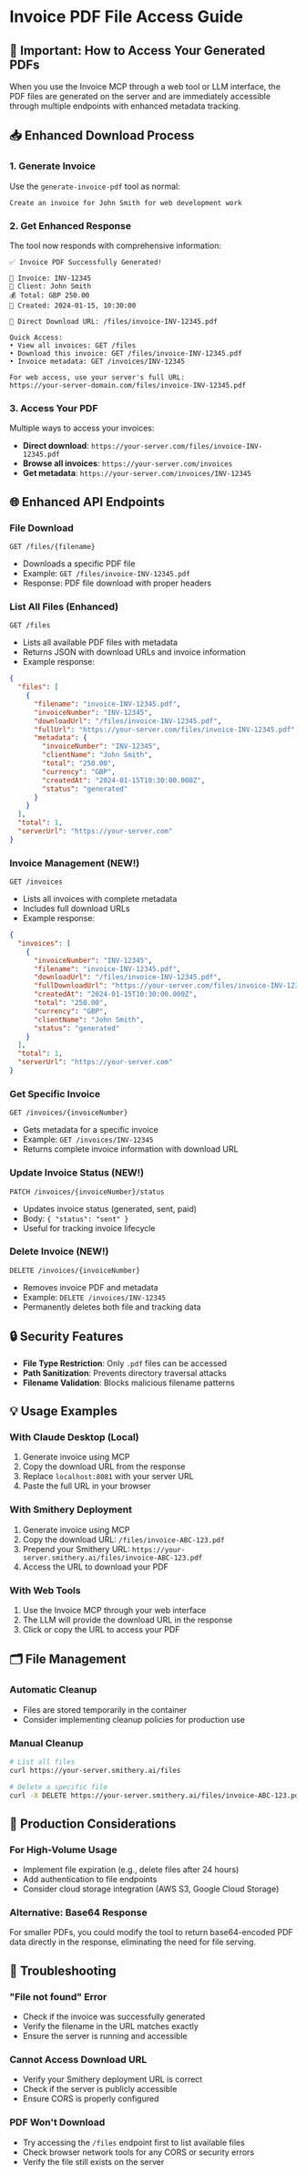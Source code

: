 # Invoice PDF File Access Guide

## 🚨 Important: How to Access Your Generated PDFs

When you use the Invoice MCP through a web tool or LLM interface, the PDF files are generated on the server and are immediately accessible through multiple endpoints with enhanced metadata tracking.

## 📥 Enhanced Download Process

### 1. **Generate Invoice**
Use the `generate-invoice-pdf` tool as normal:
```
Create an invoice for John Smith for web development work
```

### 2. **Get Enhanced Response**
The tool now responds with comprehensive information:
```
✅ Invoice PDF Successfully Generated!

📄 Invoice: INV-12345
👤 Client: John Smith
💰 Total: GBP 250.00
📅 Created: 2024-01-15, 10:30:00

🔗 Direct Download URL: /files/invoice-INV-12345.pdf

Quick Access:
• View all invoices: GET /files
• Download this invoice: GET /files/invoice-INV-12345.pdf
• Invoice metadata: GET /invoices/INV-12345

For web access, use your server's full URL:
https://your-server-domain.com/files/invoice-INV-12345.pdf
```

### 3. **Access Your PDF**
Multiple ways to access your invoices:
- **Direct download**: `https://your-server.com/files/invoice-INV-12345.pdf`
- **Browse all invoices**: `https://your-server.com/invoices`
- **Get metadata**: `https://your-server.com/invoices/INV-12345`

## 🌐 Enhanced API Endpoints

### File Download
```
GET /files/{filename}
```
- Downloads a specific PDF file
- Example: `GET /files/invoice-INV-12345.pdf`
- Response: PDF file download with proper headers

### List All Files (Enhanced)
```
GET /files
```
- Lists all available PDF files with metadata
- Returns JSON with download URLs and invoice information
- Example response:
```json
{
  "files": [
    {
      "filename": "invoice-INV-12345.pdf",
      "invoiceNumber": "INV-12345",
      "downloadUrl": "/files/invoice-INV-12345.pdf",
      "fullUrl": "https://your-server.com/files/invoice-INV-12345.pdf",
      "metadata": {
        "invoiceNumber": "INV-12345",
        "clientName": "John Smith",
        "total": "250.00",
        "currency": "GBP",
        "createdAt": "2024-01-15T10:30:00.000Z",
        "status": "generated"
      }
    }
  ],
  "total": 1,
  "serverUrl": "https://your-server.com"
}
```

### Invoice Management (NEW!)
```
GET /invoices
```
- Lists all invoices with complete metadata
- Includes full download URLs
- Example response:
```json
{
  "invoices": [
    {
      "invoiceNumber": "INV-12345",
      "filename": "invoice-INV-12345.pdf",
      "downloadUrl": "/files/invoice-INV-12345.pdf",
      "fullDownloadUrl": "https://your-server.com/files/invoice-INV-12345.pdf",
      "createdAt": "2024-01-15T10:30:00.000Z",
      "total": "250.00",
      "currency": "GBP",
      "clientName": "John Smith",
      "status": "generated"
    }
  ],
  "total": 1,
  "serverUrl": "https://your-server.com"
}
```

### Get Specific Invoice
```
GET /invoices/{invoiceNumber}
```
- Gets metadata for a specific invoice
- Example: `GET /invoices/INV-12345`
- Returns complete invoice information with download URL

### Update Invoice Status (NEW!)
```
PATCH /invoices/{invoiceNumber}/status
```
- Updates invoice status (generated, sent, paid)
- Body: `{ "status": "sent" }`
- Useful for tracking invoice lifecycle

### Delete Invoice (NEW!)
```
DELETE /invoices/{invoiceNumber}
```
- Removes invoice PDF and metadata
- Example: `DELETE /invoices/INV-12345`
- Permanently deletes both file and tracking data

## 🔒 Security Features

- **File Type Restriction**: Only `.pdf` files can be accessed
- **Path Sanitization**: Prevents directory traversal attacks
- **Filename Validation**: Blocks malicious filename patterns

## 💡 Usage Examples

### With Claude Desktop (Local)
1. Generate invoice using MCP
2. Copy the download URL from the response
3. Replace `localhost:8081` with your server URL
4. Paste the full URL in your browser

### With Smithery Deployment
1. Generate invoice using MCP
2. Copy the download URL: `/files/invoice-ABC-123.pdf`
3. Prepend your Smithery URL: `https://your-server.smithery.ai/files/invoice-ABC-123.pdf`
4. Access the URL to download your PDF

### With Web Tools
1. Use the Invoice MCP through your web interface
2. The LLM will provide the download URL in the response
3. Click or copy the URL to access your PDF

## 🗂️ File Management

### Automatic Cleanup
- Files are stored temporarily in the container
- Consider implementing cleanup policies for production use

### Manual Cleanup
```bash
# List all files
curl https://your-server.smithery.ai/files

# Delete a specific file
curl -X DELETE https://your-server.smithery.ai/files/invoice-ABC-123.pdf
```

## 🚀 Production Considerations

### For High-Volume Usage
- Implement file expiration (e.g., delete files after 24 hours)
- Add authentication to file endpoints
- Consider cloud storage integration (AWS S3, Google Cloud Storage)

### Alternative: Base64 Response
For smaller PDFs, you could modify the tool to return base64-encoded PDF data directly in the response, eliminating the need for file serving.

## 🔧 Troubleshooting

### "File not found" Error
- Check if the invoice was successfully generated
- Verify the filename in the URL matches exactly
- Ensure the server is running and accessible

### Cannot Access Download URL
- Verify your Smithery deployment URL is correct
- Check if the server is publicly accessible
- Ensure CORS is properly configured

### PDF Won't Download
- Try accessing the `/files` endpoint first to list available files
- Check browser network tools for any CORS or security errors
- Verify the file still exists on the server

